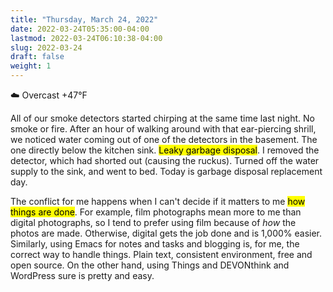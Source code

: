 ```yaml
---
title: "Thursday, March 24, 2022"
date: 2022-03-24T05:35:00-04:00
lastmod: 2022-03-24T06:10:38-04:00
slug: 2022-03-24
draft: false
weight: 1
---
```


☁️   Overcast +47°F

All of our smoke detectors started chirping at the same time last night. No smoke or fire. After an hour of walking around with that ear-piercing shrill, we noticed water coming out of one of the detectors in the basement. The one directly below the kitchen sink. <mark>Leaky garbage disposal</mark>. I removed the detector, which had shorted out (causing the ruckus). Turned off the water supply to the sink, and went to bed. Today is garbage disposal replacement day.

The conflict for me happens when I can't decide if it matters to me <mark>how things are done</mark>. For example, film photographs mean more to me than digital photographs, so I tend to prefer using film because of _how_ the photos are made. Otherwise, digital gets the job done and is 1,000% easier. Similarly, using Emacs for notes and tasks and blogging is, for me, the correct way to handle things. Plain text, consistent environment, free and open source. On the other hand, using Things and DEVONthink and WordPress sure is pretty and easy.

[//]: # "Exported with love from a post written in Org mode"
[//]: # "- https://github.com/kaushalmodi/ox-hugo"
